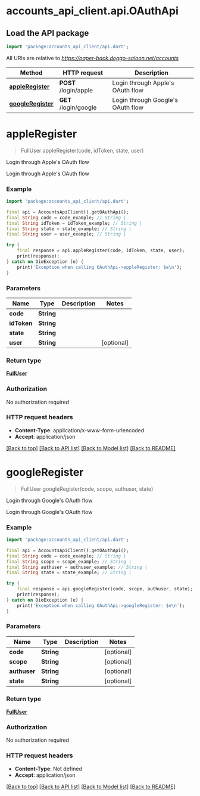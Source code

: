 # accounts_api_client.api.OAuthApi

## Load the API package
```dart
import 'package:accounts_api_client/api.dart';
```

All URIs are relative to *https://paper-back.doggo-saloon.net/accounts*

Method | HTTP request | Description
------------- | ------------- | -------------
[**appleRegister**](OAuthApi.md#appleregister) | **POST** /login/apple | Login through Apple&#39;s OAuth flow
[**googleRegister**](OAuthApi.md#googleregister) | **GET** /login/google | Login through Google&#39;s OAuth flow


# **appleRegister**
> FullUser appleRegister(code, idToken, state, user)

Login through Apple's OAuth flow

Login through Apple's OAuth flow

### Example
```dart
import 'package:accounts_api_client/api.dart';

final api = AccountsApiClient().getOAuthApi();
final String code = code_example; // String | 
final String idToken = idToken_example; // String | 
final String state = state_example; // String | 
final String user = user_example; // String | 

try {
    final response = api.appleRegister(code, idToken, state, user);
    print(response);
} catch on DioException (e) {
    print('Exception when calling OAuthApi->appleRegister: $e\n');
}
```

### Parameters

Name | Type | Description  | Notes
------------- | ------------- | ------------- | -------------
 **code** | **String**|  | 
 **idToken** | **String**|  | 
 **state** | **String**|  | 
 **user** | **String**|  | [optional] 

### Return type

[**FullUser**](FullUser.md)

### Authorization

No authorization required

### HTTP request headers

 - **Content-Type**: application/x-www-form-urlencoded
 - **Accept**: application/json

[[Back to top]](#) [[Back to API list]](../README.md#documentation-for-api-endpoints) [[Back to Model list]](../README.md#documentation-for-models) [[Back to README]](../README.md)

# **googleRegister**
> FullUser googleRegister(code, scope, authuser, state)

Login through Google's OAuth flow

Login through Google's OAuth flow

### Example
```dart
import 'package:accounts_api_client/api.dart';

final api = AccountsApiClient().getOAuthApi();
final String code = code_example; // String | 
final String scope = scope_example; // String | 
final String authuser = authuser_example; // String | 
final String state = state_example; // String | 

try {
    final response = api.googleRegister(code, scope, authuser, state);
    print(response);
} catch on DioException (e) {
    print('Exception when calling OAuthApi->googleRegister: $e\n');
}
```

### Parameters

Name | Type | Description  | Notes
------------- | ------------- | ------------- | -------------
 **code** | **String**|  | [optional] 
 **scope** | **String**|  | [optional] 
 **authuser** | **String**|  | [optional] 
 **state** | **String**|  | [optional] 

### Return type

[**FullUser**](FullUser.md)

### Authorization

No authorization required

### HTTP request headers

 - **Content-Type**: Not defined
 - **Accept**: application/json

[[Back to top]](#) [[Back to API list]](../README.md#documentation-for-api-endpoints) [[Back to Model list]](../README.md#documentation-for-models) [[Back to README]](../README.md)

